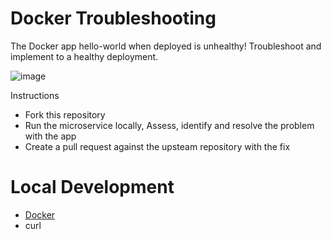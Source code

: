# Docker Troubleshooting

The Docker app hello-world when deployed is unhealthy!  Troubleshoot and implement to a healthy deployment.

![image](https://user-images.githubusercontent.com/114646597/193172557-1fb6b23a-e0cb-4904-b5c8-bff1b87f4e6a.png)


Instructions
- Fork this repository
- Run the microservice locally, Assess, identify and resolve the problem with the app
- Create a pull request against the upsteam repository with the fix


# Local Development
- [Docker](https://docs.docker.com/engine/install/)
- curl
